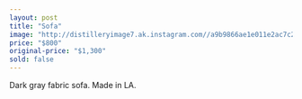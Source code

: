 ```yaml
---
layout: post
title: "Sofa"
image: "http://distilleryimage7.ak.instagram.com//a9b9866ae1e011e2ac7c22000a1f96a8_7.jpg"
price: "$800"
original-price: "$1,300"
sold: false
---
```


Dark gray fabric sofa. Made in LA.
